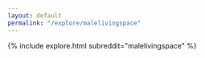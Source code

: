 ```yaml
---
layout: default
permalink: "/explore/malelivingspace"
---
```


<link rel="stylesheet" type="text/css" href="/static/css/explore.css">
{% include explore.html subreddit="malelivingspace" %}
